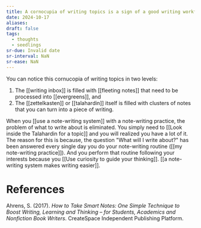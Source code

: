 ```yaml
---
title: A cornocupia of writing topics is a sign of a good writing workflow
date: 2024-10-17
aliases: 
draft: false
tags:
  - thoughts
  - seedlings
sr-due: Invalid date
sr-interval: NaN
sr-ease: NaN
---
```

You can notice this cornucopia of writing topics in two levels:

1. The [[writing inbox]] is filled with [[fleeting notes]] that need to be processed into [[evergreens]], and
2. The [[zettelkasten]] or [[talahardin]] itself is filled with clusters of notes that you can turn into a piece of writing.

When you [[use a note-writing system]] with a note-writing practice, the problem of what to write about is eliminated. You simply need to [[Look inside the Talahardin for a topic]] and you will realized you have a lot of it. The reason for this is because, the question "What will I write about?" has been answered every single day you do your note-writing routine ([[my note-writing practice]]). And you perform that routine following your interests because you [[Use curiosity to guide your thinking]]. [[a note-writing system makes writing easier]].

# References

Ahrens, S. (2017). *How to Take Smart Notes: One Simple Technique to Boost Writing, Learning and Thinking – for Students, Academics and Nonfiction Book Writers*. CreateSpace Independent Publishing Platform.

